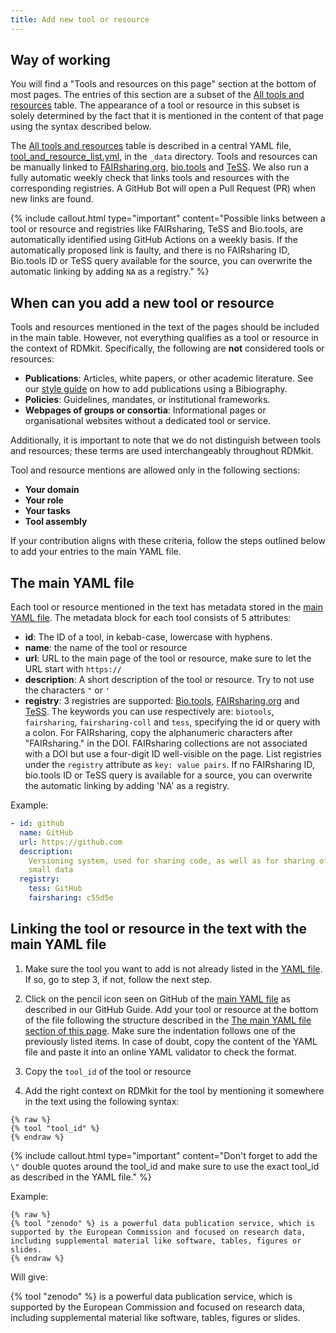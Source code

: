 ```yaml
---
title: Add new tool or resource
---
```


## Way of working

You will find a "Tools and resources on this page" section at the bottom of most pages. The entries of this section are a subset of the [All tools and resources](all_tools_and_resources) table. The appearance of a tool or resource in this subset is solely determined by the fact that it is mentioned in the content of that page using the syntax described below.

The [All tools and resources](all_tools_and_resources) table is described in a central YAML file, [tool_and_resource_list.yml](https://github.com/elixir-europe/rdmkit/blob/master/_data/tool_and_resource_list.yml), in the `_data` directory. Tools and resources can be manually linked to [FAIRsharing.org](https://fairsharing.org/), [bio.tools](https://bio.tools) and [TeSS](https://tess.elixir-europe.org/). We also run a fully automatic weekly check that links tools and resources with the corresponding registries. A GitHub Bot will open a Pull Request (PR) when new links are found.

{% include callout.html type="important" content="Possible links between a tool or resource and registries like FAIRsharing, TeSS and Bio.tools, are automatically identified using GitHub Actions on a weekly basis. If the automatically proposed link is faulty, and there is no FAIRsharing ID, Bio.tools ID or TeSS query available for the source, you can overwrite the automatic linking by adding `NA` as a registry." %}


## When can you add a new tool or resource

Tools and resources mentioned in the text of the pages should be included in the main table. However, not everything qualifies as a tool or resource in the context of RDMkit. Specifically, the following are **not** considered tools or resources:  
- **Publications**: Articles, white papers, or other academic literature. See our [style guide](https://rdmkit.elixir-europe.org/style_guide#bibliography) on how to add publications using a Bibiography.
- **Policies**: Guidelines, mandates, or institutional frameworks.  
- **Webpages of groups or consortia**: Informational pages or organisational websites without a dedicated tool or service.

Additionally, it is important to note that we do not distinguish between tools and resources; these terms are used interchangeably throughout RDMkit.

Tool and resource mentions are allowed only in the following sections:  
- **Your domain**  
- **Your role**  
- **Your tasks**  
- **Tool assembly**  

If your contribution aligns with these criteria, follow the steps outlined below to add your entries to the main YAML file.

## The main YAML file

Each tool or resource mentioned in the text has metadata stored in the [main YAML file](https://github.com/elixir-europe/rdmkit/blob/master/_data/tool_and_resource_list.yml). The metadata block for each tool consists of 5 attributes:
- **id**: The ID of a tool, in kebab-case, lowercase with hyphens.
- **name**: the name of the tool or resource
- **url**: URL to the main page of the tool or resource, make sure to let the URL start with `https://`
- **description**: A short description of the tool or resource. Try to not use the characters `"` or `'` 
- **registry**: 3 registries are supported: [Bio.tools](https://bio.tools), [FAIRsharing.org](https://fairsharing.org/) and [TeSS](https://tess.elixir-europe.org/). The keywords you can use respectively are: `biotools`, `fairsharing`, `fairsharing-coll` and `tess`, specifying the id or query with a colon. For FAIRsharing, copy the alphanumeric characters after "FAIRsharing." in the DOI. FAIRsharing collections are not associated with a DOI but use a four-digit ID well-visible on the page. List registries under the `registry` attribute as `key: value pairs`. If no FAIRsharing ID, bio.tools ID or TeSS query is available for a source, you can overwrite the automatic linking by adding 'NA' as a registry.

Example:

```yml
- id: github
  name: GitHub
  url: https://github.com
  description:
    Versioning system, used for sharing code, as well as for sharing of
    small data
  registry:
    tess: GitHub
    fairsharing: c55d5e
```

## Linking the tool or resource in the text with the main YAML file

1. Make sure the tool you want to add is not already listed in the [YAML file](https://github.com/elixir-europe/rdmkit/blob/master/_data/tool_and_resource_list.yml). If so, go to step 3, if not, follow the next step.

1. Click on the pencil icon seen on GitHub of the [main YAML file](https://github.com/elixir-europe/rdmkit/blob/master/_data/tool_and_resource_list.yml) as described in our GitHub Guide. Add your tool or resource at the bottom of the file following the structure described in the [The main YAML file section of this page](#the-main-YAML-file). Make sure the indentation follows one of the previously listed items. In case of doubt, copy the content of the YAML file and paste it into an online YAML validator to check the format.

1. Copy the `tool_id` of the tool or resource

1. Add the right context on RDMkit for the tool by mentioning it somewhere in the text using the following syntax:
  
  ```
  {% raw %}
  {% tool "tool_id" %}
  {% endraw %}
  ```

  {% include callout.html type="important" content="Don't forget to add the `\"` double quotes around the tool_id and make sure to use the exact tool_id as described in the YAML file." %}

  Example:

  ```
  {% raw %}
  {% tool "zenodo" %} is a powerful data publication service, which is supported by the European Commission and focused on research data, including supplemental material like software, tables, figures or slides.
  {% endraw %}
  ```
  Will give: 
  
  {% tool "zenodo" %} is a powerful data publication service, which is supported by the European Commission and focused on research data, including supplemental material like software, tables, figures or slides.
